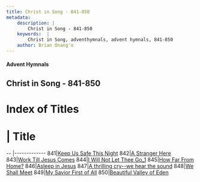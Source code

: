 ```yaml
---
title: Christ in Song - 841-850
metadata:
    description: |
        Christ in Song - 841-850
    keywords:  |
        Christ in Song, adventhymnals, advent hymnals, 841-850
    author: Brian Onang'o
---
```


#### Advent Hymnals
## Christ in Song - 841-850

# Index of Titles
# | Title                        
-- |-------------
841|[Keep Us Safe This Night](/christ-in-song/801-900/841-850/Keep-Us-Safe-This-Night)
842|[A Stranger Here](/christ-in-song/801-900/841-850/A-Stranger-Here)
843|[Work Till Jesus Comes](/christ-in-song/801-900/841-850/Work-Till-Jesus-Comes)
844|[I Will Not Let Thee Go_1](/christ-in-song/801-900/841-850/I-Will-Not-Let-Thee-Go_1)
845|[How Far From Home?](/christ-in-song/801-900/841-850/How-Far-From-Home)
846|[Asleep in Jesus](/christ-in-song/801-900/841-850/Asleep-in-Jesus)
847|[A thrilling cry--we hear the sound](/christ-in-song/801-900/841-850/A-thrilling-cry--we-hear-the-sound)
848|[We Shall Meet](/christ-in-song/801-900/841-850/We-Shall-Meet)
849|[My Savior First of All](/christ-in-song/801-900/841-850/My-Savior-First-of-All)
850|[Beautiful Valley of Eden](/christ-in-song/801-900/841-850/Beautiful-Valley-of-Eden)